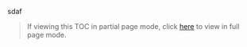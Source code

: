 sdaf

> If viewing this TOC in partial page mode, click [here](https://github.com/taddieken95/Accuray_Tech_Comm_Guide/blob/master/Chapter%201:%20Doc%20Requests/READme.md) to view in full page mode.
